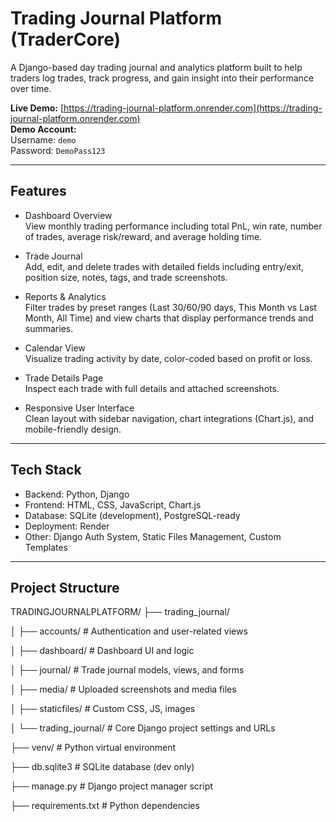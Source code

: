 # Trading Journal Platform (TraderCore)

A Django-based day trading journal and analytics platform built to help traders log trades, track progress, and gain insight into their performance over time.

**Live Demo:** [https://trading-journal-platform.onrender.com](https://trading-journal-platform.onrender.com)  
**Demo Account:**  
Username: `demo`  
Password: `DemoPass123`

---

## Features

- Dashboard Overview  
  View monthly trading performance including total PnL, win rate, number of trades, average risk/reward, and average holding time.

- Trade Journal  
  Add, edit, and delete trades with detailed fields including entry/exit, position size, notes, tags, and trade screenshots.

- Reports & Analytics  
  Filter trades by preset ranges (Last 30/60/90 days, This Month vs Last Month, All Time) and view charts that display performance trends and summaries.

- Calendar View  
  Visualize trading activity by date, color-coded based on profit or loss.

- Trade Details Page  
  Inspect each trade with full details and attached screenshots.

- Responsive User Interface  
  Clean layout with sidebar navigation, chart integrations (Chart.js), and mobile-friendly design.

---

## Tech Stack

- Backend: Python, Django  
- Frontend: HTML, CSS, JavaScript, Chart.js  
- Database: SQLite (development), PostgreSQL-ready  
- Deployment: Render  
- Other: Django Auth System, Static Files Management, Custom Templates

---

## Project Structure

TRADINGJOURNALPLATFORM/
├── trading_journal/

│ ├── accounts/ # Authentication and user-related views

│ ├── dashboard/ # Dashboard UI and logic

│ ├── journal/ # Trade journal models, views, and forms

│ ├── media/ # Uploaded screenshots and media files

│ ├── staticfiles/ # Custom CSS, JS, images

│ └── trading_journal/ # Core Django project settings and URLs

├── venv/ # Python virtual environment

├── db.sqlite3 # SQLite database (dev only)

├── manage.py # Django project manager script

├── requirements.txt # Python dependencies
